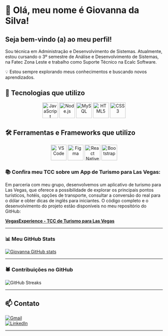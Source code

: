 # 👋 Olá, meu nome é Giovanna da Silva!  

## Seja bem-vindo (a) ao meu perfil!  

Sou técnica em Administração e Desenvolvimento de Sistemas. Atualmente, estou cursando o 3º semestre de Análise e Desenvolvimento de Sistemas, na Fatec Zona Leste e trabalho como Suporte Técnico na Ecalc Software.  

💡 Estou sempre explorando meus conhecimentos e buscando novos aprendizados.  

## 🚀 Tecnologias que utilizo 
<div align="center">
  <img src="https://cdn.jsdelivr.net/gh/devicons/devicon/icons/javascript/javascript-original.svg" height="50" alt="JavaScript"/>
  <img src="https://cdn.jsdelivr.net/gh/devicons/devicon/icons/nodejs/nodejs-original.svg" height="50" alt="Node.js"/>
  <img src="https://cdn.jsdelivr.net/gh/devicons/devicon/icons/mysql/mysql-original.svg" height="50" alt="MySQL"/>
  <img src="https://cdn.jsdelivr.net/gh/devicons/devicon/icons/html5/html5-original.svg" height="50" alt="HTML5"/>
  <img src="https://cdn.jsdelivr.net/gh/devicons/devicon/icons/css3/css3-original.svg" height="50" alt="CSS3"/>
</div>

## 🛠 Ferramentas e Frameworks que utilizo 
<div align="center">
  <img src="https://cdn.jsdelivr.net/gh/devicons/devicon/icons/vscode/vscode-original.svg" height="50" alt="VS Code"/>
  <img src="https://cdn.jsdelivr.net/gh/devicons/devicon/icons/figma/figma-original.svg" height="50" alt="Figma"/>
  <img src="https://cdn.jsdelivr.net/gh/devicons/devicon/icons/react/react-original.svg" height="50" alt="React Native"/>
  <img src="https://cdn.jsdelivr.net/gh/devicons/devicon/icons/bootstrap/bootstrap-original.svg" height="50" alt="Bootstrap"/>
</div>

### 📚 **Confira meu TCC sobre um App de Turismo para Las Vegas**:
Em parceria com meu grupo, desenvolvemos um aplicativo de turismo para Las Vegas, que oferece a possibilidade de explorar os principais pontos turísticos, hotéis, opções de transporte, consultar a conversão do real para o dólar e obter dicas de inglês para iniciantes. O código completo e o desenvolvimento do projeto estão disponíveis no meu repositório do GitHub:
 
[**VegasExperience - TCC de Turismo para Las Vegas**](https://github.com/GiovannaSXX/TCC-VegasExperienceV2-main)
 
---

### 📊 Meu GitHub Stats
 
[![Giovanna GitHub stats](https://github-readme-stats.vercel.app/api?username=GiovannaSXX&show_icons=true&count_private=true&hide=prs&theme=gruvbox)](https://github.com/anuraghazra/github-readme-stats)
 
---
 
### 🕷️ Contribuições no GitHub
 
![GitHub Streaks](https://github-readme-streak-stats.herokuapp.com/?user=ajlima12&theme=gruvbox)
 
---
## 📫 Contato  
[![Gmail](https://img.shields.io/badge/Gmail-D14836?style=for-the-badge&logo=gmail&logoColor=white)](giovannasilva.cvp@gmail.com)  
[![LinkedIn](https://img.shields.io/badge/LinkedIn-0077B5?style=for-the-badge&logo=linkedin&logoColor=white)](in/giovanna-da-silva)  

---

